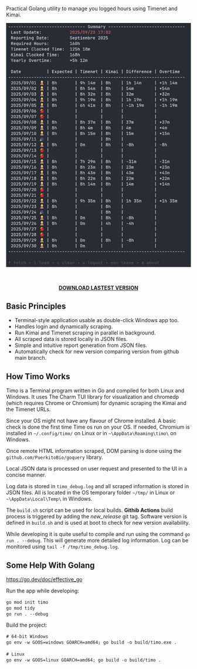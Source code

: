 
Practical Golang utility to manage you logged hours using Timenet and Kimai.

<div align="center"><img src="img/main.jpeg" alt="" width="550"></div>

<p>&nbsp;</p>
<p align="center">
  <a href="https://github.com/fabriziotappero/timo/releases/"><b>DOWNLOAD LASTEST VERSION</b></a>
</p>

## Basic Principles
- Terminal-style application usable as double-click Windows app too.
- Handles login and dynamically scraping.
- Run Kimai and Timenet scraping in parallel in background.
- All scraped data is stored locally in JSON files.
- Simple and intuitive report generation from JSON files.
- Automatically check for new version comparing version from github main branch.

## How Timo Works

Timo is a Terminal program written in Go and compiled for both Linux and Windows. It uses 
The Charm TUI library for visualization and chromedp (which requires Chrome or Chromium) for 
dynamic scraping the Kimai and the Timenet URLs.

Since your OS might not have any flavour of Chrome installed. A basic check is done the first time
Time os run on your OS. If needed, Chromium is installed in `~/.config/timo/` on Linux or in
 `~\AppData\Roaming\timo\` on Windows.

Once remote HTML information scraped, DOM parsing is done using the
`github.com/PuerkitoBio/goquery` library.

Local JSON data is processed on user request and presented to the UI in a concise manner.

Log data is stored in `timo_debug.log` and all scraped information is stored in JSON files. All is 
located in the OS temporary folder ``~/tmp/`` in Linux or `~\AppData\Local\Temp\` in Windows.

The `build.sh` script can be used for local builds. **Githib Actions** build process is triggered by 
adding the *new_release* git tag. Software version is defined in `build.sh` and is used at boot to
check for new version availability.

While developing it is quite useful to compile and run using the command `go run . --debug`. This
will generate more detailed log information. Log can be monitored using `tail -f /tmp/timo_debug.log`.

## Some Help With Golang

https://go.dev/doc/effective_go

Run the app while developing: 

```
go mod init timo
go mod tidy
go run . --debug
```
Build the project:

```
# 64-bit Windows
go env -w GOOS=windows GOARCH=amd64; go build -o build/timo.exe .

# Linux
go env -w GOOS=linux GOARCH=amd64; go build -o build/timo .
```
